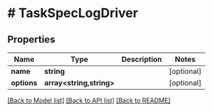 # # TaskSpecLogDriver

## Properties

Name | Type | Description | Notes
------------ | ------------- | ------------- | -------------
**name** | **string** |  | [optional]
**options** | **array<string,string>** |  | [optional]

[[Back to Model list]](../../README.md#models) [[Back to API list]](../../README.md#endpoints) [[Back to README]](../../README.md)
